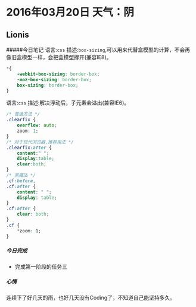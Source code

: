 # 2016年03月20日 天气：阴

## Lionis
#####今日笔记
语言:`css`
描述:`box-sizing`,可以用来代替盒模型的计算，不会再像旧盒模型一样，会把盒模型撑开(兼容IE8)。
```css
*{
    -webkit-box-sizing: border-box;
    -moz-box-sizing: border-box;
    box-sizing: border-box;
}
```

语言:`css`
描述:解决浮动后，子元素会溢出(兼容IE6)。
```css
/* 普通方法 */
.clearfix {
    overflow: auto;
    zoom: 1;
}
/* 对于现代浏览器,推荐用法 */
.clearfix:after {
    content:" ";
    display:table;
    clear:both;
}
/* 黑魔法 */
.cf:before,
.cf:after {
    content: " ";
    display: table;
}
.cf:after {
    clear: both;
}
.cf {
    *zoom: 1;
}
```

##### 今日完成
* 完成第一阶段的任务三

##### 心情
连续下了好几天的雨，也好几天没有Coding了，不知道自己能坚持多久。
